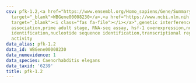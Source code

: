 ```yaml
---
csv: pfk-1.2,<a href="https://www.ensembl.org/Homo_sapiens/Gene/Summary?db=core;g=WBGene00008230"
  target="_blank">WBGene00008230</a>,<a href="https://www.ncbi.nlm.nih.gov/pubmed/30894454"
  target="_blank"><i class="fas fa-file"></i></a>",genetic interference,functional
  association,prime adult stage, RNA-seq assay, hsf-1 overexpression,nucleotide sequence
  identification,nucleotide sequence identification,transcriptional regulation,up-regulates
  activity
data_alias: pfk-1.2
data_id: WBGene00008230
data_numevidence: 1
data_species: Caenorhabditis elegans
data_taxid: '6239'
title: pfk-1.2
---
```


